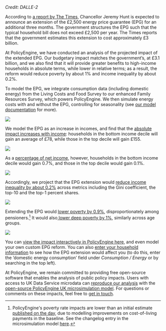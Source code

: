 _Credit: DALLE-2_

According to [a report by The Times](https://archive.is/MnyZd#selection-773.0-1329.308), Chancellor Jeremy Hunt is expected to announce an extension of the £2,500 energy price guarantee (EPG) for an additional three months. The government structures the EPG such that the typical household bill does not exceed £2,500 per year. The Times reports that the government estimates this extension to cost approximately £3 billion.

At PolicyEngine, we have conducted an analysis of the projected impact of the extended EPG. Our budgetary impact matches the government’s, at £3.1 billion, and we also find that it will provide greater benefits to high-income households in absolute terms, while lower in relative terms; as a result, the reform would reduce poverty by about 1% and income inequality by about 0.2%.

To model the EPG, we integrate consumption data (including domestic energy) from the Living Costs and Food Survey to our enhanced Family Resources Survey, which powers PolicyEngine. We then simulate energy costs with and without the EPG, controlling for seasonality (see [our model documentation](https://policyengine.github.io/policyengine-uk/programs/gov/ofgem/energy-price-guarantee.html) for more).

![](https://cdn-images-1.medium.com/max/3200/0*uJbpkMLFSK2SZTts)

We model the EPG as an increase in incomes, and find that the [absolute impact increases with income](https://policyengine.org/uk/policy?focus=policyOutput.decileAverageImpact&reform=5847&region=uk&timePeriod=2023&baseline=1): households in the bottom income decile will gain an average of £78, while those in the top decile will gain £155.

![](https://cdn-images-1.medium.com/max/3200/0*RFB646z2NHZEM6yE)

As a [percentage of net income](https://policyengine.org/uk/policy?focus=policyOutput.decileRelativeImpact&reform=5847&region=uk&timePeriod=2023&baseline=1), however, households in the bottom income decile would gain 0.7%, and those in the top decile would gain 0.1%.

![](https://cdn-images-1.medium.com/max/3200/0*wXy3ocBoFdcAR_d3)

Accordingly, we project that the EPG extension would [reduce income inequality by about 0.2%](https://policyengine.org/uk/policy?focus=policyOutput.inequalityImpact&reform=5847&region=uk&timePeriod=2023&baseline=1) across metrics including the Gini coefficient, the top-10 and the top-1 percent shares.

![](https://cdn-images-1.medium.com/max/3200/0*ykeEoMNKJXTRjmIb)

Extending the EPG would [lower poverty by 0.9%](https://policyengine.org/uk/policy?focus=policyOutput.povertyImpact&reform=5847&region=uk&timePeriod=2023&baseline=1), disproportionately among pensioners.[^1] It would also[ lower deep poverty by 1%](https://policyengine.org/uk/policy?focus=policyOutput.deepPovertyImpact&reform=5847&region=uk&timePeriod=2023&baseline=1), similarly across age groups.

![](https://cdn-images-1.medium.com/max/3200/0*uHZzOqtB7nZ7m0TO)

You can [view the impact interactively in PolicyEngine here](https://policyengine.org/uk/policy?focus=policyOutput.netIncome&reform=5847&region=uk&timePeriod=2023&baseline=1), and even model your own custom EPG reform. You can also [enter your household information](https://policyengine.org/uk/household?focus=intro&reform=5847&region=uk&timePeriod=2023&baseline=1) to see how the EPG extension would affect you (to do this, enter the ‘domestic energy consumption’ field under _Consumption / Energy_ or by searching in the top left).

At PolicyEngine, we remain committed to providing free open-source software that enables the analysis of public policy impacts. Users with access to UK Data Service microdata can [reproduce our analysis](https://policyengine.org/uk/policy?focus=policyOutput.codeReproducibility&reform=5847&region=uk&timePeriod=2023&baseline=1&household=10576) with the [open-source PolicyEngine UK microsimulation model](https://github.com/PolicyEngine/policyengine-uk). For questions or comments on these impacts, feel free to [get in touch](mailto:hello@policyengine.org).

[^1]: PolicyEngine's poverty rate impacts are lower than an initial estimate [published on the day](https://twitter.com/PolicyEngineUK/status/1631600746520010754), due to modelling improvements on cost-of-living payments in the baseline. See the changelog entry in the microsimulation model [here](https://github.com/PolicyEngine/policyengine-uk/compare/0.41.10...0.41.11).
